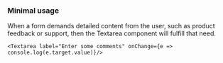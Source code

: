 ### Minimal usage

When a form demands detailed content from the user, such as product feedback or support, then the Textarea component will fulfill that need.

```
<Textarea label="Enter some comments" onChange={e => console.log(e.target.value)}/>
```
